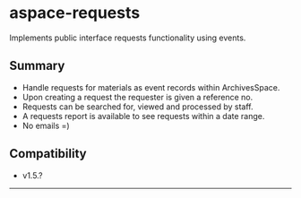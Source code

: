 # aspace-requests

Implements public interface requests functionality using events.

## Summary

- Handle requests for materials as event records within ArchivesSpace.
- Upon creating a request the requester is given a reference no.
- Requests can be searched for, viewed and processed by staff.
- A requests report is available to see requests within a date range.
- No emails =)

## Compatibility

- v1.5.?

---